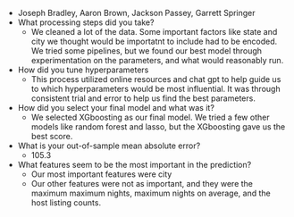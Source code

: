 * Joseph Bradley, Aaron Brown, Jackson Passey, Garrett Springer
* What processing steps did you take?
  * We cleaned a lot of the data. Some important factors like state and city we thought would be importatnt to include had to be encoded. We tried some pipelines, but we found our best model through experimentation on the parameters, and what would reasonably run.
* How did you tune hyperparameters
  * This process utilized online resources and chat gpt to help guide us to which hyperparameters would be most influential. It was through consistent trial and error to help us find the best parameters.
* How did you select your final model and what was it?
  * We selected XGboosting as our final model. We tried a few other models like random forest and lasso, but the XGboosting gave us the best score.
* What is your out-of-sample mean absolute error?
  * 105.3
* What features seem to be the most important in the prediction?
  * Our most important features were city
  * Our other features were not as important, and they were the maximum maximum nights, maximum nights on average, and the host listing counts.
